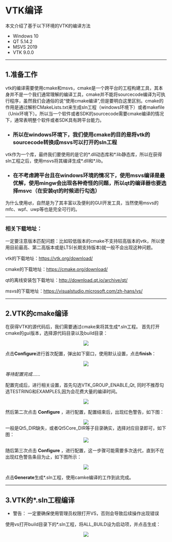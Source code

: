 # VTK编译
本文介绍了基于以下环境的VTK的编译方法
* Windows 10
* QT 5.14.2
* MSVS 2019
* VTK 9.0.0
***

## 1.准备工作
vtk的编译需要使用cmake和msvs，cmake是一个跨平台的工程构建工具，其本身并不是一个我们通常理解的编译工具，cmake并不能将sourcecode编译为可执行程序，虽然我们会通俗的说“使用cmake编译”,但是要明白这里区别。cmake的作用是通过解析CMakeLists.txt来生成sln工程（windows环境下）或者makefile（Unix环境下）。所以当一个软件或者SDK的sourcecode需要cmake编译的情况下，通常表明整个软件或者SDK具有跨平台能力。
* ### 所以在windows环境下，我们使用cmake的目的是将vtk的sourcecode转换成msvs可以打开的sln工程
 vtk作为一个库，最终我们要使用的是它的*.dll动态库和*.lib静态库，所以在获得sln工程之后，使用msvs将其编译生成*.dll和*.lib。
* ### 在不考虑跨平台且在windows环境的情况下，使用msvs编译是最优解，使用mingw会出现各种奇怪的问题，所以qt的编译器也要选择msvc（在安装qt的时候进行勾选）
为什么使用qt，自然是为了其丰富以及便利的GUI开发工具，当然使用msvs的mfc、wpf、uwp等也是完全可行的。
***
### 相关下载地址：

一定要注意版本匹配问题：比如较低版本的cmake不支持较高版本的vtk，所以使用目前最高、第二高版本或是LTS(长期支持版本)就一般不会出现这种问题。

vtk的下载地址：https://vtk.org/download/

cmake的下载地址：https://cmake.org/download/

qt的离线安装包下载地址：http://download.qt.io/archive/qt/

msvs的下载地址：https://visualstudio.microsoft.com/zh-hans/vs/
***
## 2.VTK的cmake编译
在获得VTK的源代码后，我们需要通过cmake来将其生成*.sln工程。
首先打开cmake的gui版本，选择源代码目录以及build目录：
<div align=center>
<img src="./pic/VTK01.jpg"/>
</div>

点击**Configure**进行首次配置，弹出如下窗口，使用默认设置，点击**finish**：
<div align=center>
<img src="./pic/VTK02.jpg"/>
</div>

*等待配置完成*......

配置完成后，进行相关设置，首先勾选VTK_GROUP_ENABLE_Qt, 同时不推荐勾选TESTRING和EXAMPLES,因为会花费大量的编译时间。
<div align=center>
<img src="./pic/VTK03.jpg"/>
</div>

然后第二次点击 **Configure** ，进行配置，配置结束后，出现红色警告，如下图：
<div align=center>
<img src="./pic/VTK04.jpg"/>
</div>
一般是Qt5_DIR缺失，或者Qt5Core_DIR等子目录确实，选择对应目录即可，如下图：
<div align=center>
<img src="./pic/VTK05.jpg"/>
</div>

随后第三次点击 **Configure** ，进行配置，这一步骤可能需要多次迭代，直到不在出现红色警告条目为止，如下图所示：
<div align=center>
<img src="./pic/VTK06.jpg"/>
</div>

点击**Generate**生成*.sln工程，使用camke编译的工作到此完成。
***

## 3.VTK的*.sln工程编译

* 警告： 一定要确保使用管理员权限打开VS，否则会导致后续操作出现错误

使用vs打开build目录下的*.sln工程，将ALL_BUILD设为启动项，并点击生成：
<div align=center>
<img src="./pic/VTK07.jpg"/>
</div>